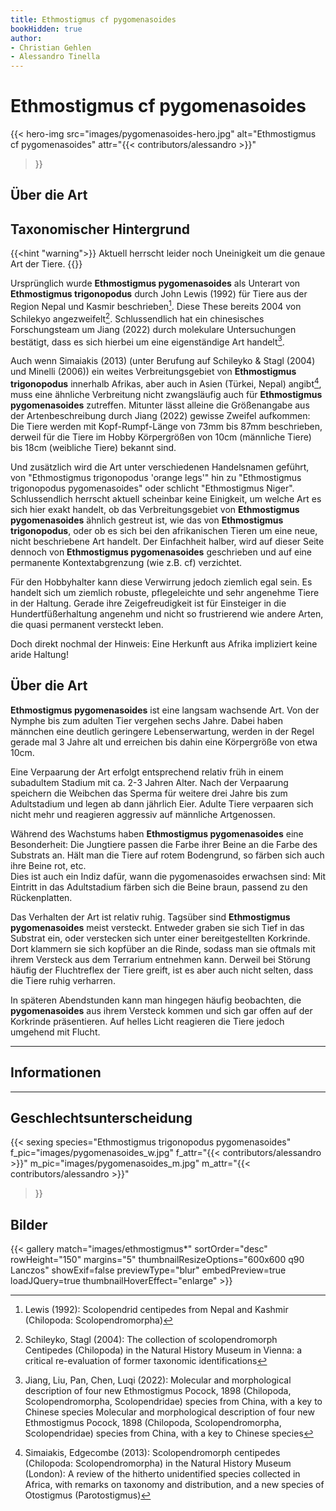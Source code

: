 ```yaml
---
title: Ethmostigmus cf pygomenasoides
bookHidden: true
author:
- Christian Gehlen
- Alessandro Tinella
---
```

# Ethmostigmus cf pygomenasoides

{{< hero-img 
    src="images/pygomenasoides-hero.jpg" 
    alt="Ethmostigmus cf pygomenasoides" 
    attr="{{< contributors/alessandro >}}" 
>}}


## Über die Art

## Taxonomischer Hintergrund

{{<hint "warning">}}
Aktuell herrscht leider noch Uneinigkeit um die genaue Art der Tiere.
{{</hint>}}

Ursprünglich wurde **Ethmostigmus pygomenasoides** als Unterart von **Ethmostigmus trigonopodus** durch John Lewis (1992) für Tiere aus der Region Nepal und Kasmir beschrieben[^1992-lewis]. Diese These bereits 2004 von Schilekyo angezweifelt[^2004-schileyko]. Schlussendlich hat ein chinesisches Forschungsteam um Jiang (2022) durch molekulare Untersuchungen bestätigt, dass es sich hierbei um eine eigenständige Art handelt[^2022-jiang].

Auch wenn Simaiakis (2013) (unter Berufung auf Schileyko & Stagl (2004) und Minelli (2006)) ein weites Verbreitungsgebiet von **Ethmostigmus trigonopodus** innerhalb Afrikas, aber auch in Asien (Türkei, Nepal) angibt[^2013-simaiakis], muss eine ähnliche Verbreitung nicht zwangsläufig auch für **Ethmostigmus pygomenasoides** zutreffen. Mitunter lässt alleine die Größenangabe aus der Artenbeschreibung durch Jiang (2022) gewisse Zweifel aufkommen: Die Tiere werden mit Kopf-Rumpf-Länge von 73mm bis 87mm beschrieben, derweil für die Tiere im Hobby Körpergrößen von 10cm (männliche Tiere) bis 18cm (weibliche Tiere) bekannt sind.

Und zusätzlich wird die Art unter verschiedenen Handelsnamen geführt, von "Ethmostigmus trigonopodus 'orange legs'" hin zu "Ethmostigmus trigonopodus pygomenasoides" oder schlicht "Ethmostigmus Niger". Schlussendlich herrscht aktuell scheinbar keine Einigkeit, um welche Art es sich hier exakt handelt, ob das Verbreitungsgebiet von **Ethmostigmus pygomenasoides** ähnlich gestreut ist, wie das von **Ethmostigmus trigonopodus**, oder ob es sich bei den afrikanischen Tieren um eine neue, nicht beschriebene Art handelt. Der Einfachheit halber, wird auf dieser Seite dennoch von **Ethmostigmus pygomenasoides** geschrieben und auf eine permanente Kontextabgrenzung (wie z.B. cf) verzichtet.

Für den Hobbyhalter kann diese Verwirrung jedoch ziemlich egal sein. Es handelt sich um ziemlich robuste, pflegeleichte und sehr angenehme Tiere in der Haltung. Gerade ihre Zeigefreudigkeit ist für Einsteiger in die Hundertfüßerhaltung angenehm und nicht so frustrierend wie andere Arten, die quasi permanent versteckt leben.

Doch direkt nochmal der Hinweis: Eine Herkunft aus Afrika impliziert keine aride Haltung!


## Über die Art

**Ethmostigmus pygomenasoides** ist eine langsam wachsende Art. Von der Nymphe bis zum adulten Tier vergehen sechs Jahre. Dabei haben männchen eine deutlich geringere Lebenserwartung, werden in der Regel gerade mal 3 Jahre alt und erreichen bis dahin eine Körpergröße von etwa 10cm.

Eine Verpaarung der Art erfolgt entsprechend relativ früh in einem subadultem Stadium mit ca. 2-3 Jahren Alter. Nach der Verpaarung speichern die Weibchen das Sperma für weitere drei Jahre bis zum Adultstadium und legen ab dann jährlich Eier. Adulte Tiere verpaaren sich nicht mehr und reagieren aggressiv auf männliche Artgenossen.

Während des Wachstums haben **Ethmostigmus pygomenasoides** eine Besonderheit: Die Jungtiere passen die Farbe ihrer Beine an die Farbe des Substrats an. Hält man die Tiere auf rotem Bodengrund, so färben sich auch ihre Beine rot, etc.  
Dies ist auch ein Indiz dafür, wann die pygomenasoides erwachsen sind: Mit Eintritt in das Adultstadium färben sich die Beine braun, passend zu den Rückenplatten.

Das Verhalten der Art ist relativ ruhig. Tagsüber sind **Ethmostigmus pygomenasoides** meist versteckt. Entweder graben sie sich Tief in das Substrat ein, oder verstecken sich unter einer bereitgestellten Korkrinde. Dort klammern sie sich kopfüber an die Rinde, sodass man sie oftmals mit ihrem Versteck aus dem Terrarium entnehmen kann. Derweil bei Störung häufig der Fluchtreflex der Tiere greift, ist es aber auch nicht selten, dass die Tiere ruhig verharren.

In späteren Abendstunden kann man hingegen häufig beobachten, die **pygomenasoides** aus ihrem Versteck kommen und sich gar offen auf der Korkrinde präsentieren. Auf helles Licht reagieren die Tiere jedoch umgehend mit Flucht.

---

## Informationen


--- 

## Geschlechtsunterscheidung

{{< sexing 
    species="Ethmostigmus trigonopodus pygomenasoides"
    f_pic="images/pygomenasoides_w.jpg" 
    f_attr="{{< contributors/alessandro >}}"
    m_pic="images/pygomenasoides_m.jpg" 
    m_attr="{{< contributors/alessandro >}}"
>}}


## Bilder

{{< gallery match="images/ethmostigmus*" sortOrder="desc" rowHeight="150" margins="5" thumbnailResizeOptions="600x600 q90 Lanczos" showExif=false previewType="blur" embedPreview=true loadJQuery=true thumbnailHoverEffect="enlarge" >}}

[^2022-jiang]: Jiang, Liu, Pan, Chen, Luqi (2022): Molecular and morphological description of four new Ethmostigmus Pocock, 1898 (Chilopoda, Scolopendromorpha, Scolopendridae) species from China, with a key to Chinese species Molecular and morphological description of four new Ethmostigmus Pocock, 1898 (Chilopoda, Scolopendromorpha, Scolopendridae) species from  China, with a key to Chinese species

[^1992-lewis]: Lewis (1992): Scolopendrid centipedes from Nepal and Kashmir (Chilopoda: Scolopendromorpha)

[^2004-schileyko]: Schileyko, Stagl (2004): The collection of scolopendromorph Centipedes (Chilopoda) in the Natural History Museum in Vienna: a critical re-evaluation of former taxonomic identifications

[^2013-simaiakis]: Simaiakis, Edgecombe (2013): Scolopendromorph centipedes (Chilopoda: Scolopendromorpha) in the Natural History Museum (London): A review of the hitherto unidentified species collected in Africa, with remarks on taxonomy and distribution, and a new species of Otostigmus (Parotostigmus)
